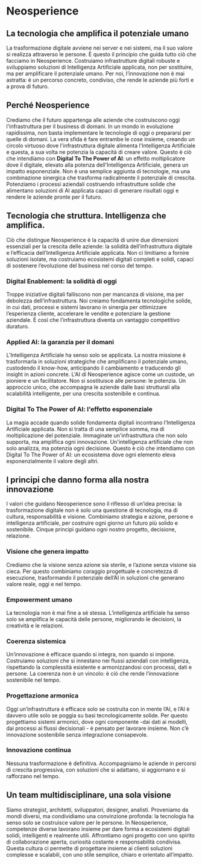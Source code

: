 # Neosperience

## La tecnologia che amplifica il potenziale umano
La trasformazione digitale avviene nei server e nei sistemi, ma il suo valore si realizza attraverso le persone.
È questo il principio che guida tutto ciò che facciamo in Neosperience.
Costruiamo infrastrutture digitali robuste e sviluppiamo soluzioni di Intelligenza Artificiale applicata, non per sostituire, ma per amplificare il potenziale umano.
Per noi, l’innovazione non è mai astratta: è un percorso concreto, condiviso, che rende le aziende più forti e a prova di futuro.

## Perché Neosperience
Crediamo che il futuro appartenga alle aziende che costruiscono oggi l'infrastruttura per il business di domani.
In un mondo in evoluzione rapidissima, non basta implementare le tecnologie di oggi o prepararsi per quelle di domani. La vera sfida è fare entrambe le cose insieme, creando un
circolo virtuoso dove l'infrastruttura digitale alimenta l'Intelligenza Artificiale e questa, a sua volta
ne potenzia la capacità di creare valore.
Questo è ciò che intendiamo con **Digital To The Power of AI**: un effetto moltiplicatore dove il digitale, elevato alla potenza dell'Intelligenza Artificiale, genera un impatto esponenziale. Non è una semplice aggiunta di tecnologie, ma una combinazione sinergica che trasforma radicalmente il potenziale di crescita.
Potenziamo i processi aziendali costruendo infrastrutture solide che alimentano soluzioni di AI applicata capaci di generare risultati oggi e rendere le aziende pronte per il futuro.

## Tecnologia che struttura. Intelligenza che amplifica.
Ciò che distingue Neosperience è la capacità di unire due dimensioni essenziali per la crescita delle aziende: la solidità dell’infrastruttura digitale e l’efficacia dell’Intelligenza Artificiale applicata.
Non ci limitiamo a fornire soluzioni isolate, ma costruiamo ecosistemi digitali completi e solidi, capaci di sostenere l’evoluzione del business nel corso del tempo.

### Digital Enablement: la solidità di oggi
Troppe iniziative digitali falliscono non per mancanza di visione, ma per debolezza dell’infrastruttura.
Noi creiamo fondamenta tecnologiche solide, in cui dati, processi e sistemi lavorano in sinergia per ottimizzare l’esperienza cliente, accelerare le vendite e potenziare la gestione aziendale.
È così che l’infrastruttura diventa un vantaggio competitivo duraturo.

### Applied AI: la garanzia per il domani
L’Intelligenza Artificiale ha senso solo se applicata.
La nostra missione è trasformarla in soluzioni strategiche che amplificano il potenziale umano, custodendo il know-how, anticipando il cambiamento e traducendo gli insight in azioni concrete. L'AI di Neosperience agisce come un custode, un pioniere e un facilitatore. Non si sostituisce alle persone: le potenzia. Un approccio unico, che accompagna le aziende dalle basi strutturali alla scalabilità intelligente, per una crescita sostenibile e continua.

### Digital To The Power of AI: l'effetto esponenziale
La magia accade quando solide fondamenta digitali incontrano l'Intelligenza Artificiale applicata.
Non si tratta di una semplice somma, ma di moltiplicazione del potenziale. Immaginate un'infrastruttura che non solo supporta, ma amplifica ogni innovazione. Un'intelligenza artificiale che non solo analizza, ma potenzia ogni decisione. Questo è ciò che intendiamo con Digital To The Power of AI: un ecosistema dove ogni elemento eleva
esponenzialmente il valore degli altri.

## I principi che danno forma alla nostra innovazione
I valori che guidano Neosperience sono il riflesso di un’idea precisa: la trasformazione digitale
non è solo una questione di tecnologia, ma di cultura, responsabilità e visione.
Combiniamo strategia e azione, persone e intelligenza artificiale, per costruire ogni giorno un
futuro più solido e sostenibile.
Cinque principi guidano ogni nostro progetto, decisione, relazione.

### Visione che genera impatto
Crediamo che la visione senza azione sia sterile, e l’azione senza visione sia cieca.
Per questo combiniamo coraggio progettuale e concretezza di esecuzione, trasformando il potenziale dell’AI in soluzioni che generano valore reale, oggi e nel tempo.

### Empowerment umano
La tecnologia non è mai fine a sé stessa.
L’intelligenza artificiale ha senso solo se amplifica le capacità delle persone, migliorando le decisioni, la creatività e le relazioni.

### Coerenza sistemica
Un’innovazione è efficace quando si integra, non quando si impone.
Costruiamo soluzioni che si innestano nei flussi aziendali con intelligenza, rispettando la complessità esistente e armonizzandosi con processi, dati e persone.
La coerenza non è un vincolo: è ciò che rende l’innovazione sostenibile nel tempo.

### Progettazione armonica
Oggi un’infrastruttura è efficace solo se costruita con in mente l’AI, e l’AI è davvero utile solo se
poggia su basi tecnologicamente solide.
Per questo progettiamo sistemi armonici, dove ogni componente -dai dati ai modelli, dai processi ai flussi decisionali - è pensato per lavorare insieme.
Non c’è innovazione sostenibile senza integrazione consapevole.

### Innovazione continua
Nessuna trasformazione è definitiva.
Accompagniamo le aziende in percorsi di crescita progressiva, con soluzioni che si adattano, si aggiornano e si rafforzano nel tempo.

## Un team multidisciplinare, una sola visione
Siamo strategist, architetti, sviluppatori, designer, analisti.
Proveniamo da mondi diversi, ma condividiamo una convinzione profonda: la tecnologia ha senso solo se costruisce valore per le persone.
In Neosperience, competenze diverse lavorano insieme per dare forma a ecosistemi digitali solidi, intelligenti e realmente utili.
Affrontiamo ogni progetto con uno spirito di collaborazione aperta, curiosità costante e responsabilità condivisa.
Questa cultura ci permette di progettare insieme ai clienti soluzioni complesse e scalabili, con uno stile semplice, chiaro e orientato all’impatto.